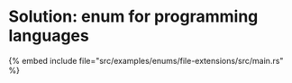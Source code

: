 # Solution: enum for programming languages

{% embed include file="src/examples/enums/file-extensions/src/main.rs" %}


